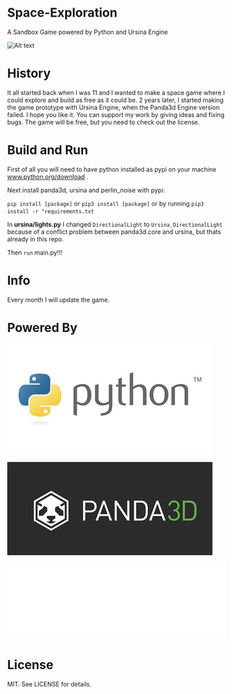 # Space-Exploration
A Sandbox Game powered by Python and Ursina Engine

![Alt text](https://lusluistomascabetede.npkn.net/site-status-badge/)

# History
It all started back when I was 11 and I wanted to make a space game where I could explore and build as free as it could be. 2 years later, I started making the game prototype with Ursina Engine, when the Panda3d Engine version failed. I hope you like it. You can support my work by giving ideas and fixing bugs. The game will be free, but you need to check out the license.

# Build and Run
First of all you will need to have python installed as pypi on your machine www.python.org/download .

Next install panda3d, ursina and perlin_noise with pypi:

`pip install [package]`
or
`pip3 install [package]`
or by running
`pip3 install -r "requirements.txt`


In **ursina/lights.py** I changed `DirectionalLight` to `Ursina_DirectionalLight` because of a conflict problem between panda3d.core and ursina, but thats already in this repo.

Then `run` main.py!!!

# Info
Every month I will update the game.

# Powered By

![Python logo](https://raw.githubusercontent.com/luis605/Space-Exploration/main/docs/images/python_logo.jpg "Employee Data title")

![Panda3d logo](https://raw.githubusercontent.com/luis605/Space-Exploration/main/docs/images/panda3d_logo1.jpg "Employee Data title")

![Ursina logo](https://raw.githubusercontent.com/luis605/Space-Exploration/main/docs/images/ursina_logo.png "Employee Data title")


# License
MIT. See LICENSE for details.
